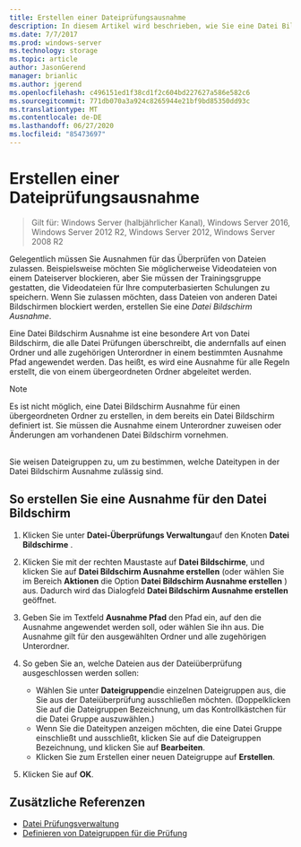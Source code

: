 ```yaml
---
title: Erstellen einer Dateiprüfungsausnahme
description: In diesem Artikel wird beschrieben, wie Sie eine Datei Bildschirm Ausnahme erstellen.
ms.date: 7/7/2017
ms.prod: windows-server
ms.technology: storage
ms.topic: article
author: JasonGerend
manager: brianlic
ms.author: jgerend
ms.openlocfilehash: c496151ed1f38cd1f2c604bd227627a586e582c6
ms.sourcegitcommit: 771db070a3a924c8265944e21bf9bd85350dd93c
ms.translationtype: MT
ms.contentlocale: de-DE
ms.lasthandoff: 06/27/2020
ms.locfileid: "85473697"
---
```

# <a name="create-a-file-screen-exception"></a>Erstellen einer Dateiprüfungsausnahme

> Gilt für: Windows Server (halbjährlicher Kanal), Windows Server 2016, Windows Server 2012 R2, Windows Server 2012, Windows Server 2008 R2

Gelegentlich müssen Sie Ausnahmen für das Überprüfen von Dateien zulassen. Beispielsweise möchten Sie möglicherweise Videodateien von einem Dateiserver blockieren, aber Sie müssen der Trainingsgruppe gestatten, die Videodateien für Ihre computerbasierten Schulungen zu speichern. Wenn Sie zulassen möchten, dass Dateien von anderen Datei Bildschirmen blockiert werden, erstellen Sie eine *Datei Bildschirm Ausnahme*.

Eine Datei Bildschirm Ausnahme ist eine besondere Art von Datei Bildschirm, die alle Datei Prüfungen überschreibt, die andernfalls auf einen Ordner und alle zugehörigen Unterordner in einem bestimmten Ausnahme Pfad angewendet werden. Das heißt, es wird eine Ausnahme für alle Regeln erstellt, die von einem übergeordneten Ordner abgeleitet werden.

> [!Note]
> Es ist nicht möglich, eine Datei Bildschirm Ausnahme für einen übergeordneten Ordner zu erstellen, in dem bereits ein Datei Bildschirm definiert ist. Sie müssen die Ausnahme einem Unterordner zuweisen oder Änderungen am vorhandenen Datei Bildschirm vornehmen.

<br />
Sie weisen Dateigruppen zu, um zu bestimmen, welche Dateitypen in der Datei Bildschirm Ausnahme zulässig sind.

## <a name="to-create-a-file-screen-exception"></a>So erstellen Sie eine Ausnahme für den Datei Bildschirm

1.  Klicken Sie unter **Datei-Überprüfungs Verwaltung**auf den Knoten **Datei Bildschirme** .

2.  Klicken Sie mit der rechten Maustaste auf **Datei Bildschirme**, und klicken Sie auf **Datei Bildschirm Ausnahme erstellen** (oder wählen Sie im Bereich **Aktionen** die Option **Datei Bildschirm Ausnahme erstellen** ) aus. Dadurch wird das Dialogfeld **Datei Bildschirm Ausnahme erstellen** geöffnet.

3.  Geben Sie im Textfeld **Ausnahme Pfad** den Pfad ein, auf den die Ausnahme angewendet werden soll, oder wählen Sie ihn aus. Die Ausnahme gilt für den ausgewählten Ordner und alle zugehörigen Unterordner.

4.  So geben Sie an, welche Dateien aus der Dateiüberprüfung ausgeschlossen werden sollen:

    -   Wählen Sie unter **Dateigruppen**die einzelnen Dateigruppen aus, die Sie aus der Dateiüberprüfung ausschließen möchten. (Doppelklicken Sie auf die Dateigruppen Bezeichnung, um das Kontrollkästchen für die Datei Gruppe auszuwählen.)
    -   Wenn Sie die Dateitypen anzeigen möchten, die eine Datei Gruppe einschließt und ausschließt, klicken Sie auf die Dateigruppen Bezeichnung, und klicken Sie auf **Bearbeiten**.
    -   Klicken Sie zum Erstellen einer neuen Dateigruppe auf **Erstellen**.

5.  Klicken Sie auf **OK**.

## <a name="additional-references"></a>Zusätzliche Referenzen

-   [Datei Prüfungsverwaltung](file-screening-management.md)
-   [Definieren von Dateigruppen für die Prüfung](define-file-groups-for-screening.md)


